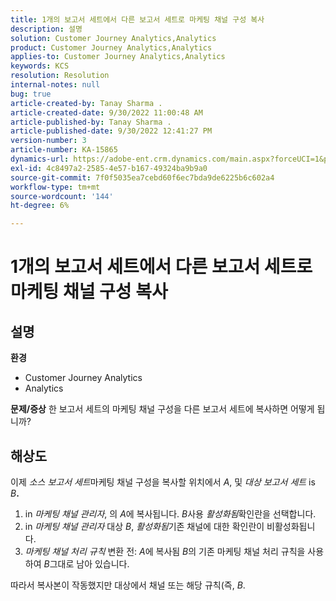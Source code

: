 ```yaml
---
title: 1개의 보고서 세트에서 다른 보고서 세트로 마케팅 채널 구성 복사
description: 설명
solution: Customer Journey Analytics,Analytics
product: Customer Journey Analytics,Analytics
applies-to: Customer Journey Analytics,Analytics
keywords: KCS
resolution: Resolution
internal-notes: null
bug: true
article-created-by: Tanay Sharma .
article-created-date: 9/30/2022 11:00:48 AM
article-published-by: Tanay Sharma .
article-published-date: 9/30/2022 12:41:27 PM
version-number: 3
article-number: KA-15865
dynamics-url: https://adobe-ent.crm.dynamics.com/main.aspx?forceUCI=1&pagetype=entityrecord&etn=knowledgearticle&id=1c0d961e-af40-ed11-9db1-0022480868ff
exl-id: 4c8497a2-2585-4e57-b167-49324ba9b9a0
source-git-commit: 7f0f5035ea7cebd60f6ec7bda9de6225b6c602a4
workflow-type: tm+mt
source-wordcount: '144'
ht-degree: 6%

---
```


# 1개의 보고서 세트에서 다른 보고서 세트로 마케팅 채널 구성 복사

## 설명

<b>환경</b>
- Customer Journey Analytics
- Analytics



<b>문제/증상</b>
한 보고서 세트의 마케팅 채널 구성을 다른 보고서 세트에 복사하면 어떻게 됩니까?


## 해상도


이제 *소스 보고서 세트*&#x200B;마케팅 채널 구성을 복사할 위치에서 *A*, 및 *대상 보고서 세트* is *B<b>*.</b>

1. in *마케팅 채널 관리자*, 의 *A*&#x200B;에 복사됩니다. *B*&#x200B;사용 *활성화됨*&#x200B;확인란을 선택합니다.
2. in *마케팅 채널 관리자* 대상 *B*, *활성화됨*&#x200B;기존 채널에 대한 확인란이 비활성화됩니다.
3. *마케팅 채널 처리 규칙* 변환 전: *A*&#x200B;에 복사됨 *B*&#x200B;의 기존 마케팅 채널 처리 규칙을 사용하여 *B*&#x200B;그대로 남아 있습니다.


따라서 복사본이 작동했지만 대상에서 채널 또는 해당 규칙(즉, *B*.
